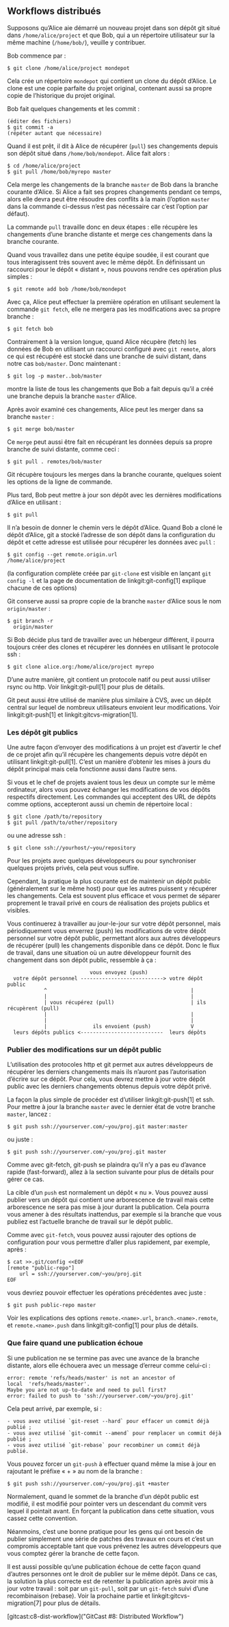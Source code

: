 ## Workflows distribués ##

Supposons qu’Alice aie démarré un nouveau projet dans son dépôt git
situé dans `/home/alice/project` et que Bob, qui a un répertoire
utilisateur sur la même machine (`/home/bob/`), veuille y
contribuer.

Bob commence par :

    $ git clone /home/alice/project mondepot

Cela crée un répertoire `mondepot` qui contient un clone du dépôt
d’Alice. Le clone est une copie parfaite du projet original,
contenant aussi sa propre copie de l’historique du projet original.

Bob fait quelques changements et les commit :

    (éditer des fichiers)
    $ git commit -a
    (répéter autant que nécessaire)

Quand il est prêt, il dit à Alice de récupérer (`pull`) ses changements
depuis son dépôt situé dans `/home/bob/mondepot`. Alice fait alors :

    $ cd /home/alice/project
    $ git pull /home/bob/myrepo master

Cela merge les changements de la branche `master` de Bob dans la branche
courante d’Alice. Si Alice a fait ses propres changements pendant ce temps,
alors elle devra peut être résoudre des conflits à la main (l’option
`master` dans la commande ci-dessus n’est pas nécessaire car c’est
l’option par défaut).

La commande `pull` travaille donc en deux étapes : elle récupère les changements
d’une branche distante et merge ces changements dans la branche courante.

Quand vous travaillez dans une petite équipe soudée, il est courant
que tous interagissent très souvent avec le même dépôt. En définissant un
raccourci pour le dépôt « distant », nous pouvons rendre ces opération plus
simples :

    $ git remote add bob /home/bob/mondepot

Avec ça, Alice peut effectuer la première opération en
utilisant seulement la commande `git fetch`, elle ne mergera pas les modifications
avec sa propre branche :

    $ git fetch bob

Contrairement à la version longue, quand Alice récupère (fetch) les
données de Bob en utilisant un raccourci configuré avec `git remote`,
alors ce qui est récupéré est stocké dans une branche de suivi distant,
dans notre cas `bob/master`. Donc maintenant :

    $ git log -p master..bob/master

montre la liste de tous les changements que Bob a fait depuis qu’il a créé
une branche depuis la branche `master` d’Alice.

Après avoir examiné ces changements, Alice peut les merger dans sa branche
`master` :

    $ git merge bob/master

Ce `merge` peut aussi être fait en récupérant les données depuis
sa propre branche de suivi distante, comme ceci :

    $ git pull . remotes/bob/master

Git récupère toujours les merges dans la branche courante,
quelques soient les options de la ligne de commande.

Plus tard, Bob peut mettre à jour son dépôt avec les dernières
modifications d’Alice en utilisant :

    $ git pull

Il n’a besoin de donner le chemin vers le dépôt d’Alice. Quand Bob a cloné
le dépôt d’Alice, git a stocké l’adresse de son dépôt dans la configuration
du dépôt et cette adresse est utilisée pour récupérer les données avec `pull` :

    $ git config --get remote.origin.url
    /home/alice/project

(la configuration complète créée par `git-clone` est visible en lançant
`git config -l` et la page de documentation de linkgit:git-config[1]
explique chacune de ces options)

Git conserve aussi sa propre copie de la branche `master` d’Alice
sous le nom `origin/master` :

    $ git branch -r
      origin/master

Si Bob décide plus tard de travailler avec un hébergeur différent,
il pourra toujours créer des clones et récupérer les données en utilisant
le protocole ssh :

    $ git clone alice.org:/home/alice/project myrepo

D’une autre manière, git contient un protocole natif ou peut aussi utiliser
rsync ou http. Voir linkgit:git-pull[1] pour plus de détails.

Git peut aussi être utilisé de manière plus similaire à CVS, avec un dépôt
central sur lequel de nombreux utilisateurs envoient leur modifications.
Voir linkgit:git-push[1] et linkgit:gitcvs-migration[1].

### Les dépôt git publics ###

Une autre façon d’envoyer des modifications à un projet est d’avertir
le chef de ce projet afin qu’il récupère les changements depuis votre
dépôt en utilisant linkgit:git-pull[1]. C’est un manière d’obtenir les
mises à jours du dépôt principal mais cela fonctionne aussi dans
l’autre sens.

Si vous et le chef de projets avaient tous les deux un compte sur le même
ordinateur, alors vous pouvez échanger les modifications de vos dépôts
respectifs directement. Les commandes qui acceptent des URL de dépôts
comme options, accepteront aussi un chemin de répertoire local :

    $ git clone /path/to/repository
    $ git pull /path/to/other/repository

ou une adresse ssh :

    $ git clone ssh://yourhost/~you/repository

Pour les projets avec quelques développeurs ou pour synchroniser quelques
projets privés, cela peut vous suffire.

Cependant, la pratique la plus courante est de maintenir un dépôt public
(généralement sur le même host) pour que les autres puissent y récupérer les
changements. Cela est souvent plus efficace et vous permet de séparer
proprement le travail privé en cours de réalisation des projets publics
et visibles.

Vous continuerez à travailler au jour-le-jour sur votre dépôt personnel,
mais périodiquement vous enverrez (push) les modifications de votre
dépôt personnel sur votre dépôt public, permettant alors aux autres
développeurs de récupérer (pull) les changements disponible dans ce dépôt.
Donc le flux de travail, dans une situation où un autre développeur 
fournit des changement dans son dépôt public, ressemble à ça :

                               vous envoyez (push)
      votre dépôt personnel ---------------------------> votre dépôt public
                ^                                               |
                |                                               |
                | vous récupérez (pull)                         | ils récupèrent (pull)
                |                                               |
                |                                               |
                |               ils envoient (push)             V
      leurs dépôts publics <---------------------------  leurs dépôts
      


### Publier des modifications sur un dépôt public ###

L’utilisation des protocoles http et git permet aux autres développeurs
de récupérer les derniers changements mais ils n’auront pas l’autorisation
d’écrire sur ce dépôt. Pour cela, vous devrez mettre à jour votre dépôt
public avec les derniers changements obtenus depuis votre dépôt privé.

La façon la plus simple de procéder est d’utiliser linkgit:git-push[1] et ssh.
Pour mettre à jour la branche `master` avec le dernier état de votre branche
`master`, lancez :

    $ git push ssh://yourserver.com/~you/proj.git master:master

ou juste :

    $ git push ssh://yourserver.com/~you/proj.git master

Comme avec git-fetch, git-push se plaindra qu’il n’y a pas eu d’avance rapide
(fast-forward), allez à la section suivante pour plus de détails pour gérer
ce cas.

La cible d’un `push` est normalement un dépôt « nu ». Vous pouvez aussi publier
vers un dépôt qui contient une arborescence de travail mais cette arborescence
ne sera pas mise à jour durant la publication. Cela pourra vous amener à des
résultats inattendus, par exemple si la branche que vous publiez est l’actuelle
branche de travail sur le dépôt public.

Comme avec `git-fetch`, vous pouvez aussi rajouter des options de configuration
pour vous permettre d’aller plus rapidement, par exemple, après :

    $ cat >>.git/config <<EOF
    [remote "public-repo"]
    	url = ssh://yourserver.com/~you/proj.git
    EOF

vous devriez pouvoir effectuer les opérations précédentes avec juste :

    $ git push public-repo master

Voir les explications des options `remote.<name>.url`, `branch.<name>.remote`,
et `remote.<name>.push` dans linkgit:git-config[1] pour plus de détails.

### Que faire quand une publication échoue ###

Si une publication ne se termine pas avec une avance de la branche distante,
alors elle échouera avec un message d’erreur comme celui-ci :

    error: remote 'refs/heads/master' is not an ancestor of
    local  'refs/heads/master'.
    Maybe you are not up-to-date and need to pull first?
    error: failed to push to 'ssh://yourserver.com/~you/proj.git'

Cela peut arrivé, par exemple, si :

	- vous avez utilisé `git-reset --hard` pour effacer un commit déjà publié ;
	- vous avez utilisé `git-commit --amend` pour remplacer un commit déjà publié ;
	- vous avez utilisé `git-rebase` pour recombiner un commit déjà publié.

Vous pouvez forcer un `git-push` à effectuer quand même la mise à jour
en rajoutant le préfixe « + » au nom de la branche :

    $ git push ssh://yourserver.com/~you/proj.git +master

Normalement, quand le sommet de la branche d’un dépôt public est modifié,
il est modifié pour pointer vers un descendant du commit vers lequel il
pointait avant. En forçant la publication dans cette situation, vous
cassez cette convention.

Néanmoins, c’est une bonne pratique pour les gens qui ont besoin de publier
simplement une série de patches des travaux en cours et c’est un
compromis acceptable tant que vous prévenez les autres développeurs que
vous comptez gérer la branche de cette façon.

Il est aussi possible qu’une publication échoue de cette façon quand
d’autres personnes ont le droit de publier sur le même dépôt. Dans ce cas,
la solution la plus correcte est de retenter la publication après avoir mis
à jour votre travail : soit par un `git-pull`, soit par un `git-fetch` suivi
d’une recombinaison (rebase). Voir la prochaine partie et
linkgit:gitcvs-migration[7] pour plus de détails.

[gitcast:c8-dist-workflow]("GitCast #8: Distributed Workflow")
